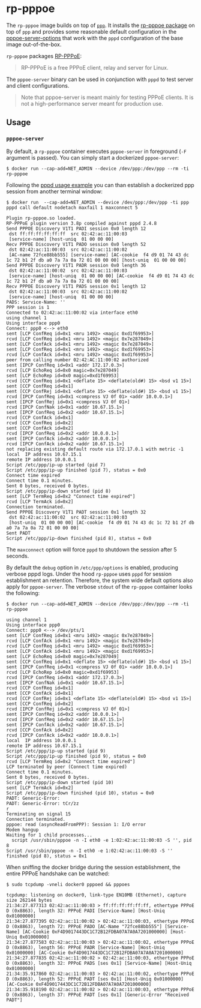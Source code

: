 rp-pppoe
========

The `rp-pppoe` image builds on top of [`ppp`](../ppp). It installs the
[rp-pppoe package](https://git.alpinelinux.org/aports/tree/main/rp-pppoe) on
top of `ppp` and provides some reasonable default configuration in the
[pppoe-server-options](./etc/ppp/pppoe-server-options) that work with the
`pppd` configuration of the base image out-of-the-box.

`rp-pppoe` packages [RP-PPPoE](https://dianne.skoll.ca/projects/rp-pppoe/):
> RP-PPPoE is a free PPPoE client, relay and server for Linux.

The `pppoe-server` binary can be used in conjunction with `pppd` to test server
and client configurations.

> Note that pppoe-server is meant mainly for testing PPPoE clients. It is not a
> high-performance server meant for production use.

Usage
-----

### `pppoe-server`

By default, a `rp-pppoe` container executes `pppoe-server` in foreground (`-F`
argument is passed). You can simply start a dockerized `pppoe-server`:

```
$ docker run --cap-add=NET_ADMIN --device /dev/ppp:/dev/ppp --rm -ti rp-pppoe
```

Following the [pppd usage example](../ppp/README.md#pppd) you can than
establish a dockerized ppp session from another terminal window:

```
$ docker run  --cap-add=NET_ADMIN --device /dev/ppp:/dev/ppp -ti ppp pppd call default nodetach maxfail 1 maxconnect 5

Plugin rp-pppoe.so loaded.
RP-PPPoE plugin version 3.8p compiled against pppd 2.4.8
Send PPPOE Discovery V1T1 PADI session 0x0 length 12
 dst ff:ff:ff:ff:ff:ff  src 02:42:ac:11:00:03
 [service-name] [host-uniq  01 00 00 00]
Recv PPPOE Discovery V1T1 PADO session 0x0 length 52
 dst 02:42:ac:11:00:03  src 02:42:ac:11:00:02
 [AC-name 72fce88bb555] [service-name] [AC-cookie  f4 d9 01 74 43 dc 1c 72 b1 2f db a0 7a 7a 0a 72 01 00 00 00] [host-uniq  01 00 00 00]
Send PPPOE Discovery V1T1 PADR session 0x0 length 36
 dst 02:42:ac:11:00:02  src 02:42:ac:11:00:03
 [service-name] [host-uniq  01 00 00 00] [AC-cookie  f4 d9 01 74 43 dc 1c 72 b1 2f db a0 7a 7a 0a 72 01 00 00 00]
Recv PPPOE Discovery V1T1 PADS session 0x1 length 12
 dst 02:42:ac:11:00:03  src 02:42:ac:11:00:02
 [service-name] [host-uniq  01 00 00 00]
PADS: Service-Name: ''
PPP session is 1
Connected to 02:42:ac:11:00:02 via interface eth0
using channel 1
Using interface ppp0
Connect: ppp0 <--> eth0
sent [LCP ConfReq id=0x1 <mru 1492> <magic 0xd1f69953>]
rcvd [LCP ConfReq id=0x1 <mru 1492> <magic 0x7e287049>]
sent [LCP ConfAck id=0x1 <mru 1492> <magic 0x7e287049>]
sent [LCP ConfReq id=0x1 <mru 1492> <magic 0xd1f69953>]
rcvd [LCP ConfAck id=0x1 <mru 1492> <magic 0xd1f69953>]
peer from calling number 02:42:AC:11:00:02 authorized
sent [IPCP ConfReq id=0x1 <addr 172.17.0.3>]
rcvd [LCP EchoReq id=0x0 magic=0x7e287049]
sent [LCP EchoRep id=0x0 magic=0xd1f69953]
rcvd [CCP ConfReq id=0x1 <deflate 15> <deflate(old#) 15> <bsd v1 15>]
sent [CCP ConfReq id=0x1]
sent [CCP ConfRej id=0x1 <deflate 15> <deflate(old#) 15> <bsd v1 15>]
rcvd [IPCP ConfReq id=0x1 <compress VJ 0f 01> <addr 10.0.0.1>]
sent [IPCP ConfRej id=0x1 <compress VJ 0f 01>]
rcvd [IPCP ConfNak id=0x1 <addr 10.67.15.1>]
sent [IPCP ConfReq id=0x2 <addr 10.67.15.1>]
rcvd [CCP ConfAck id=0x1]
rcvd [CCP ConfReq id=0x2]
sent [CCP ConfAck id=0x2]
rcvd [IPCP ConfReq id=0x2 <addr 10.0.0.1>]
sent [IPCP ConfAck id=0x2 <addr 10.0.0.1>]
rcvd [IPCP ConfAck id=0x2 <addr 10.67.15.1>]
not replacing existing default route via 172.17.0.1 with metric -1
local  IP address 10.67.15.1
remote IP address 10.0.0.1
Script /etc/ppp/ip-up started (pid 7)
Script /etc/ppp/ip-up finished (pid 7), status = 0x0
Connect time expired
Connect time 0.1 minutes.
Sent 0 bytes, received 0 bytes.
Script /etc/ppp/ip-down started (pid 8)
sent [LCP TermReq id=0x2 "Connect time expired"]
rcvd [LCP TermAck id=0x2]
Connection terminated.
Send PPPOE Discovery V1T1 PADT session 0x1 length 32
 dst 02:42:ac:11:00:02  src 02:42:ac:11:00:03
 [host-uniq  01 00 00 00] [AC-cookie  f4 d9 01 74 43 dc 1c 72 b1 2f db a0 7a 7a 0a 72 01 00 00 00]
Sent PADT
Script /etc/ppp/ip-down finished (pid 8), status = 0x0
```

The `maxconnect` option will force `pppd` to shutdown the session after 5
seconds.

By default the `debug` option in `/etc/ppp/options` is enabled, producing
verbose pppd logs. Under the hood `rp-pppoe` uses `pppd` for session
establishment an retention. Therefore, the system wide default options also
apply for `pppoe-server`. The verbose `stdout` of the `rp-pppoe` container
looks the following:

```
$ docker run --cap-add=NET_ADMIN --device /dev/ppp:/dev/ppp --rm -ti rp-pppoe

using channel 1
Using interface ppp0
Connect: ppp0 <--> /dev/pts/1
sent [LCP ConfReq id=0x1 <mru 1492> <magic 0x7e287049>]
rcvd [LCP ConfAck id=0x1 <mru 1492> <magic 0x7e287049>]
rcvd [LCP ConfReq id=0x1 <mru 1492> <magic 0xd1f69953>]
sent [LCP ConfAck id=0x1 <mru 1492> <magic 0xd1f69953>]
sent [LCP EchoReq id=0x0 magic=0x7e287049]
sent [CCP ConfReq id=0x1 <deflate 15> <deflate(old#) 15> <bsd v1 15>]
sent [IPCP ConfReq id=0x1 <compress VJ 0f 01> <addr 10.0.0.1>]
rcvd [LCP EchoRep id=0x0 magic=0xd1f69953]
rcvd [IPCP ConfReq id=0x1 <addr 172.17.0.3>]
sent [IPCP ConfNak id=0x1 <addr 10.67.15.1>]
rcvd [CCP ConfReq id=0x1]
sent [CCP ConfAck id=0x1]
rcvd [CCP ConfRej id=0x1 <deflate 15> <deflate(old#) 15> <bsd v1 15>]
sent [CCP ConfReq id=0x2]
rcvd [IPCP ConfRej id=0x1 <compress VJ 0f 01>]
sent [IPCP ConfReq id=0x2 <addr 10.0.0.1>]
rcvd [IPCP ConfReq id=0x2 <addr 10.67.15.1>]
sent [IPCP ConfAck id=0x2 <addr 10.67.15.1>]
rcvd [CCP ConfAck id=0x2]
rcvd [IPCP ConfAck id=0x2 <addr 10.0.0.1>]
local  IP address 10.0.0.1
remote IP address 10.67.15.1
Script /etc/ppp/ip-up started (pid 9)
Script /etc/ppp/ip-up finished (pid 9), status = 0x0
rcvd [LCP TermReq id=0x2 "Connect time expired"]
LCP terminated by peer (Connect time expired)
Connect time 0.1 minutes.
Sent 0 bytes, received 0 bytes.
Script /etc/ppp/ip-down started (pid 10)
sent [LCP TermAck id=0x2]
Script /etc/ppp/ip-down finished (pid 10), status = 0x0
PADT: Generic-Error:
PADT: Generic-Error: tCr/۠zz
r
Terminating on signal 15
Connection terminated.
pppoe: read (asyncReadFromPPP): Session 1: I/O error
Modem hangup
Waiting for 1 child processes...
  script /usr/sbin/pppoe -n -I eth0 -e 1:02:42:ac:11:00:03 -S '', pid 8
Script /usr/sbin/pppoe -n -I eth0 -e 1:02:42:ac:11:00:03 -S '' finished (pid 8), status = 0x1
```

When sniffing the docker bridge during the session establishment, the entire
PPPoE handshake can be watched:

```
$ sudo tcpdump -vneli docker0 pppoed && pppoes

tcpdump: listening on docker0, link-type EN10MB (Ethernet), capture size 262144 bytes
21:34:27.877313 02:42:ac:11:00:03 > ff:ff:ff:ff:ff:ff, ethertype PPPoE D (0x8863), length 32: PPPoE PADI [Service-Name] [Host-Uniq 0x01000000]
21:34:27.877395 02:42:ac:11:00:02 > 02:42:ac:11:00:03, ethertype PPPoE D (0x8863), length 72: PPPoE PADO [AC-Name "72fce88bb555"] [Service-Name] [AC-Cookie 0xF4D9017443DC1C72B12FDBA07A7A0A7201000000] [Host-Uniq 0x01000000]
21:34:27.877583 02:42:ac:11:00:03 > 02:42:ac:11:00:02, ethertype PPPoE D (0x8863), length 56: PPPoE PADR [Service-Name] [Host-Uniq 0x01000000] [AC-Cookie 0xF4D9017443DC1C72B12FDBA07A7A0A7201000000]
21:34:27.877835 02:42:ac:11:00:02 > 02:42:ac:11:00:03, ethertype PPPoE D (0x8863), length 32: PPPoE PADS [ses 0x1] [Service-Name] [Host-Uniq 0x01000000]
21:34:35.917860 02:42:ac:11:00:03 > 02:42:ac:11:00:02, ethertype PPPoE D (0x8863), length 52: PPPoE PADT [ses 0x1] [Host-Uniq 0x01000000] [AC-Cookie 0xF4D9017443DC1C72B12FDBA07A7A0A7201000000]
21:34:35.918190 02:42:ac:11:00:02 > 02:42:ac:11:00:03, ethertype PPPoE D (0x8863), length 37: PPPoE PADT [ses 0x1] [Generic-Error "Received PADT"]
```
